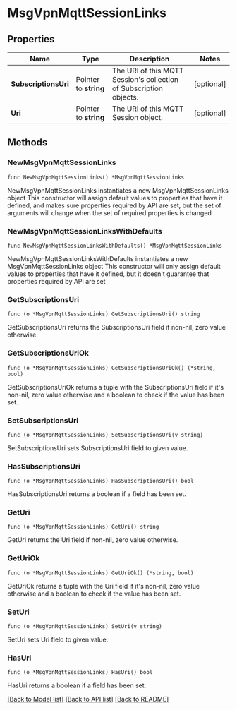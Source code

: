 # MsgVpnMqttSessionLinks

## Properties

Name | Type | Description | Notes
------------ | ------------- | ------------- | -------------
**SubscriptionsUri** | Pointer to **string** | The URI of this MQTT Session&#39;s collection of Subscription objects. | [optional] 
**Uri** | Pointer to **string** | The URI of this MQTT Session object. | [optional] 

## Methods

### NewMsgVpnMqttSessionLinks

`func NewMsgVpnMqttSessionLinks() *MsgVpnMqttSessionLinks`

NewMsgVpnMqttSessionLinks instantiates a new MsgVpnMqttSessionLinks object
This constructor will assign default values to properties that have it defined,
and makes sure properties required by API are set, but the set of arguments
will change when the set of required properties is changed

### NewMsgVpnMqttSessionLinksWithDefaults

`func NewMsgVpnMqttSessionLinksWithDefaults() *MsgVpnMqttSessionLinks`

NewMsgVpnMqttSessionLinksWithDefaults instantiates a new MsgVpnMqttSessionLinks object
This constructor will only assign default values to properties that have it defined,
but it doesn't guarantee that properties required by API are set

### GetSubscriptionsUri

`func (o *MsgVpnMqttSessionLinks) GetSubscriptionsUri() string`

GetSubscriptionsUri returns the SubscriptionsUri field if non-nil, zero value otherwise.

### GetSubscriptionsUriOk

`func (o *MsgVpnMqttSessionLinks) GetSubscriptionsUriOk() (*string, bool)`

GetSubscriptionsUriOk returns a tuple with the SubscriptionsUri field if it's non-nil, zero value otherwise
and a boolean to check if the value has been set.

### SetSubscriptionsUri

`func (o *MsgVpnMqttSessionLinks) SetSubscriptionsUri(v string)`

SetSubscriptionsUri sets SubscriptionsUri field to given value.

### HasSubscriptionsUri

`func (o *MsgVpnMqttSessionLinks) HasSubscriptionsUri() bool`

HasSubscriptionsUri returns a boolean if a field has been set.

### GetUri

`func (o *MsgVpnMqttSessionLinks) GetUri() string`

GetUri returns the Uri field if non-nil, zero value otherwise.

### GetUriOk

`func (o *MsgVpnMqttSessionLinks) GetUriOk() (*string, bool)`

GetUriOk returns a tuple with the Uri field if it's non-nil, zero value otherwise
and a boolean to check if the value has been set.

### SetUri

`func (o *MsgVpnMqttSessionLinks) SetUri(v string)`

SetUri sets Uri field to given value.

### HasUri

`func (o *MsgVpnMqttSessionLinks) HasUri() bool`

HasUri returns a boolean if a field has been set.


[[Back to Model list]](../README.md#documentation-for-models) [[Back to API list]](../README.md#documentation-for-api-endpoints) [[Back to README]](../README.md)


